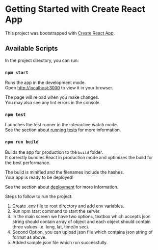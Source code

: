 # Getting Started with Create React App

This project was bootstrapped with [Create React App](https://github.com/facebook/create-react-app).

## Available Scripts

In the project directory, you can run:

### `npm start`

Runs the app in the development mode.\
Open [http://localhost:3000](http://localhost:3000) to view it in your browser.

The page will reload when you make changes.\
You may also see any lint errors in the console.

### `npm test`

Launches the test runner in the interactive watch mode.\
See the section about [running tests](https://facebook.github.io/create-react-app/docs/running-tests) for more information.

### `npm run build`

Builds the app for production to the `build` folder.\
It correctly bundles React in production mode and optimizes the build for the best performance.

The build is minified and the filenames include the hashes.\
Your app is ready to be deployed!

See the section about [deployment](https://facebook.github.io/create-react-app/docs/deployment) for more information.

Steps to follow to run the project:

1) Create .env file to root directory and add env variables.
2) Run npm start command to start the server.
3) In the main screen we have two options, textbox which accepts json string should contain array of object and each object should contain three values i.e. long, lat, time(in sec).
4) Second Option, you can upload json file which contains json string of format as above.
5) Added sample.json file which run successfully.
